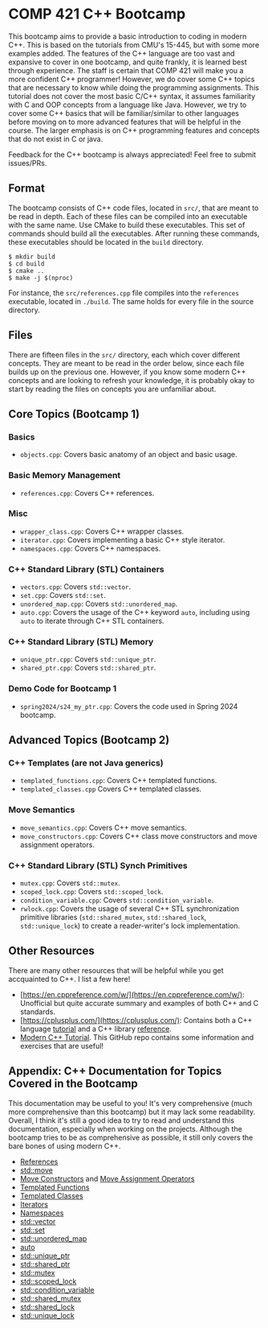 # COMP 421 C++ Bootcamp
This bootcamp aims to provide a basic introduction to coding in modern C++.
This is based on the tutorials from CMU's 15-445, but with some more examples added.
The features of the C++ language are too vast and expansive to cover in one
bootcamp, and quite frankly, it is learned best through experience. The staff
is certain that COMP 421 will make you a more confident C++ programmer! 
However, we do cover some C++ topics that are necessary to know while doing
the programming assignments. 
This tutorial does not cover the most basic C/C++ syntax, it assumes familiarity with C and OOP concepts from a language like Java.
However, we try to cover some C++ basics that will be familiar/similar to other languages before moving on to more advanced features that will be helpful in the course.
The larger emphasis is on C++ programming features and concepts that do not exist in C or java.

Feedback for the C++ bootcamp is always appreciated! Feel free to submit issues/PRs.

## Format
The bootcamp consists of C++ code files, located in `src/`, that are meant
to be read in depth. Each of these files can be compiled into an executable
with the same name. Use CMake to build these executables. This set of commands
should build all the executables. After running these commands, these executables
should be located in the `build` directory.
```console
$ mkdir build
$ cd build
$ cmake ..
$ make -j $(nproc)
```
For instance, the `src/references.cpp` file compiles into the `references`
executable, located in `./build`. The same holds for every file in the source
directory.

## Files
There are fifteen files in the `src/` directory, each which cover different
concepts. They are meant to be read in the order below, since each file 
builds up on the previous one. However, if you know some modern C++ concepts
and are looking to refresh your knowledge, it is probably okay to start by
reading the files on concepts you are unfamiliar about.

## Core Topics (Bootcamp 1)

### Basics
- `objects.cpp`: Covers basic anatomy of an object and basic usage. 

### Basic Memory Management
- `references.cpp`: Covers C++ references.

### Misc
- `wrapper_class.cpp`: Covers C++ wrapper classes.
- `iterator.cpp`: Covers implementing a basic C++ style iterator.
- `namespaces.cpp`: Covers C++ namespaces.

### C++ Standard Library (STL) Containers
- `vectors.cpp`: Covers `std::vector`.
- `set.cpp`: Covers `std::set`.
- `unordered_map.cpp`: Covers `std::unordered_map`.
- `auto.cpp`: Covers the usage of the C++ keyword `auto`, including using `auto` to iterate through C++ STL containers.

### C++ Standard Library (STL) Memory
- `unique_ptr.cpp`: Covers `std::unique_ptr`.
- `shared_ptr.cpp`: Covers `std::shared_ptr`.

### Demo Code for Bootcamp 1
- `spring2024/s24_my_ptr.cpp`: Covers the code used in Spring 2024 bootcamp.

## Advanced Topics (Bootcamp 2)

### C++ Templates (are not Java generics)
- `templated_functions.cpp`: Covers C++ templated functions.
- `templated_classes.cpp` Covers C++ templated classes.

### Move Semantics
- `move_semantics.cpp`: Covers C++ move semantics.
- `move_constructors.cpp`: Covers C++ class move constructors and move assignment operators.

### C++ Standard Library (STL) Synch Primitives
- `mutex.cpp`: Covers `std::mutex`.
- `scoped_lock.cpp`: Covers `std::scoped_lock`.
- `condition_variable.cpp`: Covers `std::condition_variable`.
- `rwlock.cpp`: Covers the usage of several C++ STL synchronization primitive libraries (`std::shared_mutex`, `std::shared_lock`, `std::unique_lock`) to create a reader-writer's lock implementation. 


## Other Resources
There are many other resources that will be helpful while you get accquainted to C++.
I list a few here!
- [https://en.cppreference.com/w/](https://en.cppreference.com/w/): Unofficial but quite accurate summary and examples of both C++ and C standards.
- [https://cplusplus.com/](https://cplusplus.com/): Contains both a C++ language [tutorial](https://cplusplus.com/doc/tutorial/) and a C++ library [reference](https://cplusplus.com/reference/).
- [Modern C++ Tutorial](https://github.com/changkun/modern-cpp-tutorial). This GitHub repo contains
some information and exercises that are useful!

## Appendix: C++ Documentation for Topics Covered in the Bootcamp
This documentation may be useful to you! It's very comprehensive (much more comprehensive than this
bootcamp) but it may lack some readability. Overall, I think it's still a good idea to try to read
and understand this documentation, especially when working on the projects. Although the bootcamp
tries to be as comprehensive as possible, it still only covers the bare bones of using modern C++.

- [References](https://en.cppreference.com/w/cpp/language/reference)
- [std::move](https://en.cppreference.com/w/cpp/utility/move)
- [Move Constructors](https://en.cppreference.com/w/cpp/language/move_constructor) and [Move Assignment Operators](https://en.cppreference.com/w/cpp/language/move_assignment)
- [Templated Functions](https://en.cppreference.com/w/cpp/language/function_template)
- [Templated Classes](https://en.cppreference.com/w/cpp/language/class_template)
- [Iterators](https://en.cppreference.com/w/cpp/iterator)
- [Namespaces](https://en.cppreference.com/w/cpp/language/namespace)
- [std::vector](https://en.cppreference.com/w/cpp/container/vector)
- [std::set](https://en.cppreference.com/w/cpp/container/set)
- [std::unordered_map](https://en.cppreference.com/w/cpp/container/unordered_map)
- [auto](https://en.cppreference.com/w/cpp/language/auto)
- [std::unique_ptr](https://en.cppreference.com/w/cpp/memory/unique_ptr)
- [std::shared_ptr](https://en.cppreference.com/w/cpp/memory/shared_ptr)
- [std::mutex](https://en.cppreference.com/w/cpp/thread/mutex)
- [std::scoped_lock](https://en.cppreference.com/w/cpp/thread/scoped_lock)
- [std::condition_variable](https://en.cppreference.com/w/cpp/thread/condition_variable)
- [std::shared_mutex](https://en.cppreference.com/w/cpp/thread/shared_mutex)
- [std::shared_lock](https://en.cppreference.com/w/cpp/thread/shared_lock)
- [std::unique_lock](https://en.cppreference.com/w/cpp/thread/unique_lock)
